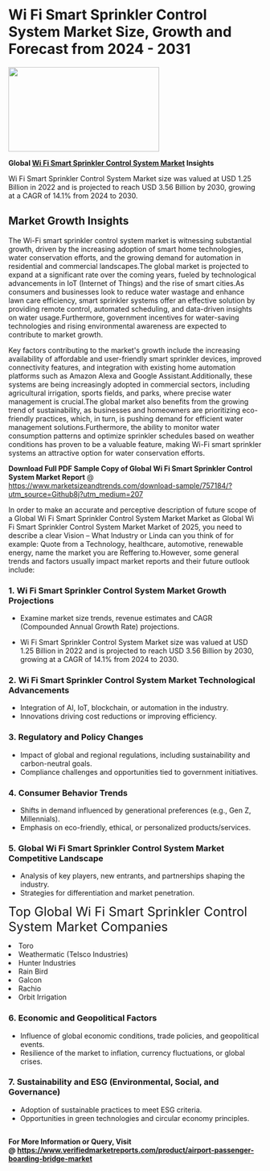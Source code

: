 <H1>Wi Fi Smart Sprinkler Control System Market Size, Growth and Forecast from 2024 - 2031</H1><img class="aligncenter size-medium wp-image-584254" src="https://thirdeyenews.in/wp-content/uploads/2024/09/Global-Market-Research-300x168.jpeg" alt="" width="300" height="168" /><p><strong>Global&nbsp;<a href="https://www.marketsizeandtrends.com/download-sample/757184/?utm_source=Github8j?utm_medium=207">Wi Fi Smart Sprinkler Control System Market</a> Insights</strong></p><p>Wi Fi Smart Sprinkler Control System Market size was valued at USD 1.25 Billion in 2022 and is projected to reach USD 3.56 Billion by 2030, growing at a CAGR of 14.1% from 2024 to 2030.</p><p><h2>Market Growth Insights</h2> <p>The Wi-Fi smart sprinkler control system market is witnessing substantial growth, driven by the increasing adoption of smart home technologies, water conservation efforts, and the growing demand for automation in residential and commercial landscapes.The global market is projected to expand at a significant rate over the coming years, fueled by technological advancements in IoT (Internet of Things) and the rise of smart cities.As consumers and businesses look to reduce water wastage and enhance lawn care efficiency, smart sprinkler systems offer an effective solution by providing remote control, automated scheduling, and data-driven insights on water usage.Furthermore, government incentives for water-saving technologies and rising environmental awareness are expected to contribute to market growth.</p> <p>Key factors contributing to the market's growth include the increasing availability of affordable and user-friendly smart sprinkler devices, improved connectivity features, and integration with existing home automation platforms such as Amazon Alexa and Google Assistant.Additionally, these systems are being increasingly adopted in commercial sectors, including agricultural irrigation, sports fields, and parks, where precise water management is crucial.The global market also benefits from the growing trend of sustainability, as businesses and homeowners are prioritizing eco-friendly practices, which, in turn, is pushing demand for efficient water management solutions.Furthermore, the ability to monitor water consumption patterns and optimize sprinkler schedules based on weather conditions has proven to be a valuable feature, making Wi-Fi smart sprinkler systems an attractive option for water conservation efforts.</p> <p><span class=""><strong>Download Full PDF Sample Copy of Global Wi Fi Smart Sprinkler Control System Market Report</strong> @ <a href="https://www.marketsizeandtrends.com/download-sample/757184/?utm_source=Github8j?utm_medium=207" target="_blank">https://www.marketsizeandtrends.com/download-sample/757184/?utm_source=Github8j?utm_medium=207</a></span></p><p>In order to make an accurate and perceptive description of future scope of a Global&nbsp;Wi Fi Smart Sprinkler Control System Market Market as Global&nbsp;Wi Fi Smart Sprinkler Control System Market Market of 2025, you need to describe a clear Vision &ndash; What Industry or Linda can you think of for example: Quote from a Technology, healthcare, automotive, renewable energy, name the market you are Reffering to.However, some general trends and factors usually impact market reports and their future outlook include:</p><h3>1.&nbsp;<strong>Wi Fi Smart Sprinkler Control System Market Growth Projections</strong></h3><ul><li>Examine market size trends, revenue estimates and CAGR (Compounded Annual Growth Rate) projections.</li><li><p>Wi Fi Smart Sprinkler Control System Market size was valued at USD 1.25 Billion in 2022 and is projected to reach USD 3.56 Billion by 2030, growing at a CAGR of 14.1% from 2024 to 2030.</p></li></ul><h3>2.&nbsp;<strong>Wi Fi Smart Sprinkler Control System Market Technological Advancements</strong></h3><ul><li>Integration of AI, IoT, blockchain, or automation in the industry.</li><li>Innovations driving cost reductions or improving efficiency.</li></ul><h3>3.&nbsp;<strong>Regulatory and Policy Changes</strong></h3><ul><li>Impact of global and regional regulations, including sustainability and carbon-neutral goals.</li><li>Compliance challenges and opportunities tied to government initiatives.</li></ul><h3>4.&nbsp;<strong>Consumer Behavior Trends</strong></h3><ul><li>Shifts in demand influenced by generational preferences (e.g., Gen Z, Millennials).</li><li>Emphasis on eco-friendly, ethical, or personalized products/services.</li></ul><h3>5.&nbsp;<strong>Global Wi Fi Smart Sprinkler Control System Market Competitive Landscape</strong></h3><ul><li>Analysis of key players, new entrants, and partnerships shaping the industry.</li><li>Strategies for differentiation and market penetration.</li></ul><p data-pm-slice="1 1 []"><span style="color: inherit; font-family: inherit; font-size: 25px;">Top Global Wi Fi Smart Sprinkler Control System Market Companies</span></p><div class="" data-test-id=""><p><li>Toro</li><li> Weathermatic (Telsco Industries)</li><li> Hunter Industries</li><li> Rain Bird</li><li> Galcon</li><li> Rachio</li><li> Orbit Irrigation</li></p></div><h3>6.&nbsp;<strong>Economic and Geopolitical Factors</strong></h3><ul><li>Influence of global economic conditions, trade policies, and geopolitical events.</li><li>Resilience of the market to inflation, currency fluctuations, or global crises.</li></ul><h3>7.&nbsp;<strong>Sustainability and ESG (Environmental, Social, and Governance)</strong></h3><ul><li>Adoption of sustainable practices to meet ESG criteria.</li><li>Opportunities in green technologies and circular economy principles.</li></ul><h2><strong style="font-size: 14px;">For More Information or Query, Visit @&nbsp;</strong><a style="background-color: #ffffff; font-size: 14px;" href="https://www.marketsizeandtrends.com/report/wi-fi-smart-sprinkler-control-system-market/" target="_blank">https://www.verifiedmarketreports.com/product/airport-passenger-boarding-bridge-market</a></h2>